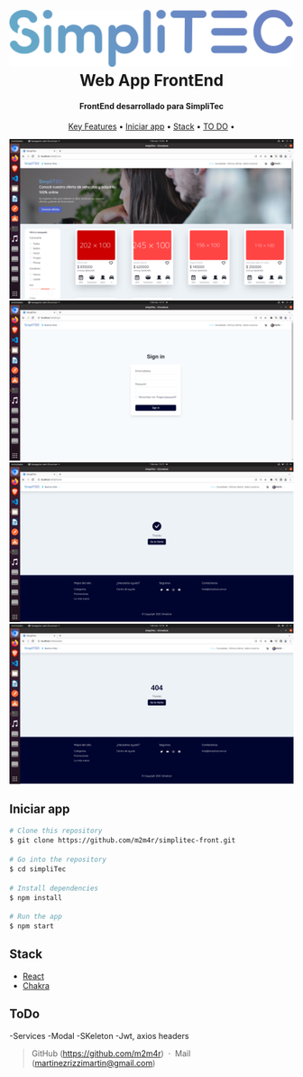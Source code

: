 
<h1 align="center">
  <br>
  <img src="https://github.com/m2m4r/simplitec-front/blob/main/src/assets/logo.svg" alt="simpliTec" width="600"></a>
  <br>
  Web App FrontEnd
  <br>
</h1>

<h4 align="center">FrontEnd desarrollado para SimpliTec</h4>


<p align="center">
  <a href="#key-features">Key Features</a> •
  <a href="#how-to-use">Iniciar app</a> •
  <a href="#credits">Stack</a> •
  <a href="#ToDo">TO DO</a> •
</p>

![screenshot](https://github.com/m2m4r/simplitec-front/blob/main/src/assets/demoPrint.png)
![screenshot](https://github.com/m2m4r/simplitec-front/blob/main/src/assets/demo2.png)
![screenshot](https://github.com/m2m4r/simplitec-front/blob/main/src/assets/demo3.png)
![screenshot](https://github.com/m2m4r/simplitec-front/blob/main/src/assets/demo4.png)



## Iniciar app


```bash
# Clone this repository
$ git clone https://github.com/m2m4r/simplitec-front.git

# Go into the repository
$ cd simpliTec

# Install dependencies
$ npm install

# Run the app
$ npm start
```


## Stack

- [React](https://es.reactjs.org/)
- [Chakra](https://chakra-ui.com/)

## ToDo

-Services
-Modal
-SKeleton
-Jwt, axios headers


> GitHub (https://github.com/m2m4r) &nbsp;&middot;&nbsp;
> Mail (martinezrizzimartin@gmail.com)

